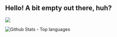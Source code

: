 ## Hello! A bit empty out there, huh?

![](https://komarev.com/ghpvc/?username=proudCobolWriter)


<img src="https://github-readme-stats.vercel.app/api/top-langs?username=proudCobolWriter&show_icons=true&layout=compact&hide_border=true&text_color=FFFFFF&bg_color=60,131B23,0D1117" alt="Github Stats - Top languages"/>
